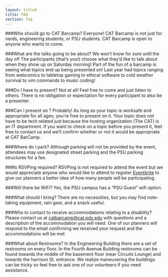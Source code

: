 ```yaml
---
layout: titled
title: FAQ
section: faq
---
```


###Who should go to CAT Barcamp?
Everyone! CAT Barcamp is not just for nerds, engineering students, or PSU students. CAT Barcamp is open to anyone who wants to come.

###What are the talks going to be about?
We won’t know for sure until the day of! The participants (that’s you!) choose what they’d like to talk about when they show up on Saturday morning! Part of the fun of a barcamp is seeing what topics end up being presented on! Last year had topics ranging from webcomics to tabletop gaming to ethical software to cold weather survival to vim commands to music coding!

###Do I have to present?
Not at all! Feel free to come and just listen to others. There is no obligation or expectation for every participant to also be a presenter.

###Can I present on <thing>?
Probably! As long as your topic is worksafe and appropriate for all ages, you’re free to present on it. Your topic does not have to be tech related just because the hosting organization (The CAT) is an IT department. If you want to check on a topic before you present it, feel free to contact us and we’ll confirm whether or not it would be appropriate at CAT BarCamp.

###Where do I park?
Although parking will not be provided by the event, attendees may use designated street parking and the PSU parking structures for a fee.

###Is RSVPing required?
RSVPing is not required to attend the event but we would appreciate anyone who would like to attend to register [Eventbrite](https://www.eventbrite.com/myevent?eid=24878488228) to give our planners a better idea of how many people will be participating.

###Will there be WiFi?
Yes, the PSU campus has a “PSU Guest” wifi option.

###What should I bring?
There are no necessities, but you may find note-taking equipment, rain gear, and a snack useful.

###Who to contact to receive accommodations relating to a disability?
Please contact us at catbarcamp@cat.pdx.edu with questions and a description of the accommodation you will need. One of our planners will respond to the email confirming we received your request and the accommodations will be met

###What about Restrooms?
In the Engineering Building there are a set of restrooms on every floor. In the Fourth Avenue Building restrooms can be found towards the middle of the basement floor (near Circuits Lounge) and towards the harrison St. entrance. We realize maneuvering the buildings can be tricky so feel free to ask one of our volunteers if you need assistance.
